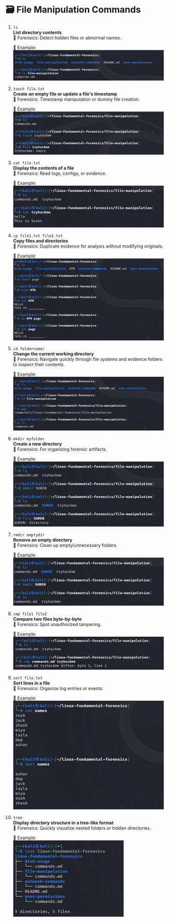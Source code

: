 # 🗃 File Manipulation Commands

1. `ls`  
   **List directory contents**  
   📂 Forensics: Detect hidden files or abnormal names.  
   
   📸 Example:  
   ![ls](./screenshots/ls.png)

2. `touch file.txt`  
   **Create an empty file or update a file's timestamp**  
   📂 Forensics: Timestamp manipulation or dummy file creation.
     
   📸 Example:  
   ![touch](./screenshots/touch.png)

3. `cat file.txt`  
   **Display the contents of a file**  
   📂 Forensics: Read logs, configs, or evidence.  
   
   📸 Example:  
   ![cat](./screenshots/cat.png)

4. `cp file1.txt file2.txt`  
   **Copy files and directories**  
   📂 Forensics: Duplicate evidence for analysis without modifying originals.  
   
   📸 Example:  
   ![cp](./screenshots/cp.png)

5. `cd foldername/`  
   **Change the current working directory**  
   📂 Forensics: Navigate quickly through file systems and evidence folders to inspect their contents.  

   📸 Example:  
   ![cd](./screenshots/cd.png)

6. `mkdir myfolder`  
   **Create a new directory**  
   📂 Forensics: For organizing forensic artifacts. 
    
   📸 Example:  
   ![mkdir](./screenshots/mkdir.png)

7. `rmdir emptydir`  
   **Remove an empty directory**  
   📂 Forensics: Clean up empty/unnecessary folders.  
   
   📸 Example:  
   ![rmdir](./screenshots/rmdir.png)

8. `cmp file1 file2`  
   **Compare two files byte-by-byte**  
   📂 Forensics: Spot unauthorized tampering.  
   
   📸 Example:  
   ![cmp](./screenshots/cmp.png)

9. `sort file.txt`  
   **Sort lines in a file**  
   📂 Forensics: Organize log entries or events.  
   
   📸 Example:  
   ![sort](./screenshots/sort.png)

10. `tree`  
   **Display directory structure in a tree-like format**  
   📂 Forensics: Quickly visualize nested folders or hidden directories.  
   
   	📸 Example:  
   	![tree](./screenshots/tree.png)
